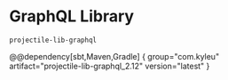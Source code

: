 # GraphQL Library

`projectile-lib-graphql`

@@dependency[sbt,Maven,Gradle] {
  group="com.kyleu"
  artifact="projectile-lib-graphql_2.12"
  version="latest"
}
